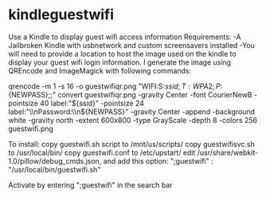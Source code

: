 # kindleguestwifi
Use a Kindle to display guest wifi access information
Requirements:
-A Jailbroken Kindle with usbnetwork and custom screensavers installed
-You will need to provide a location to host the image used on the kindle to display your guest wifi login information. I generate the image using QREncode and ImageMagick with following commands:

qrencode -m 1 -s 16 -o guestwifiqr.png "WIFI:S:${ssid};T:WPA2;P:${NEWPASS};;"
convert guestwifiqr.png -gravity Center -font CourierNewB -pointsize 40 label:"${ssid}" -pointsize 24 label:"\\nPassword:\\n${NEWPASS}" -gravity Center -append -background white -gravity north -extent 600x800 -type GrayScale -depth 8 -colors 256 guestwifi.png

To install:
copy guestwifi.sh script to /mnt/us/scripts/
copy guestwifisvc.sh to /usr/local/bin/
copy guestwifi.conf to /etc/upstart/
edit /usr/share/webkit-1.0/pillow/debug_cmds.json, and add this option:
  ";guestwifi" : "/usr/local/bin/guestwifi.sh"
  
Activate by entering ";guestwifi" in the search bar
